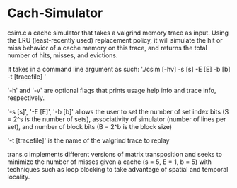 # Cach-Simulator

csim.c a cache simulator that takes a valgrind memory trace as input. 
Using the LRU (least-recently used) replacement policy, it will simulate the hit or miss behavior 
of a cache memory on this trace, and returns the total number of hits, misses, and evictions. 

It takes in a command line argument as such:
'./csim [-hv] -s [s] -E [E] -b [b] -t [tracefile] '

'-h' and '-v' are optional flags that prints usage help info and trace info, respectively. 

'-s [s]', '-E [E]', '-b [b]' allows the user to set the number of set index bits (S = 2^s is the number of sets),  associativity of simulator (number of lines per set), and number of block bits (B = 2^b is the block size)

'-t [tracefile]' is the name of the valgrind trace to replay

trans.c implements different versions of matrix transposition and seeks to 
minimize the number of misses given a cache (s = 5, E = 1, b = 5) with techniques
such as loop blocking to take advantage of spatial and temporal locality.
